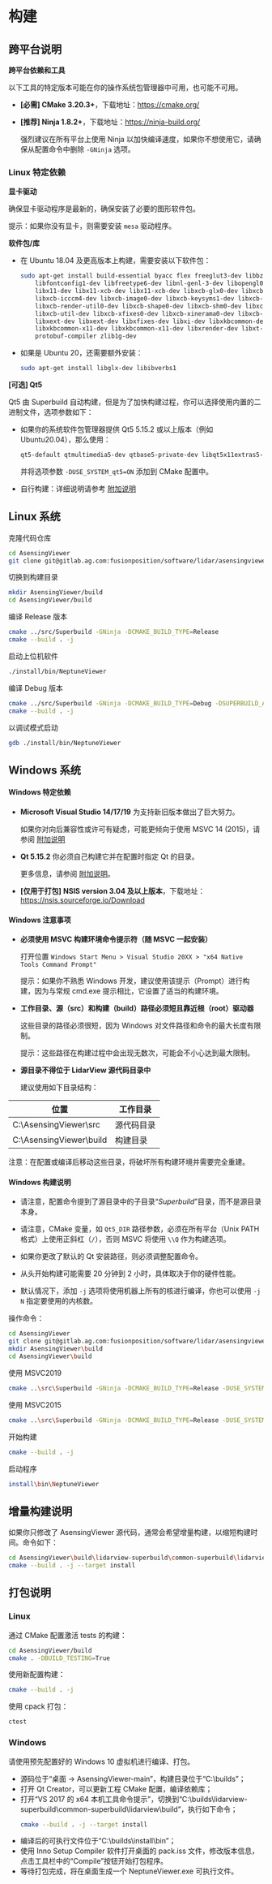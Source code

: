# 构建

## 跨平台说明

**跨平台依赖和工具**

以下工具的特定版本可能在你的操作系统包管理器中可用，也可能不可用。

 - **[必需] CMake 3.20.3+**，下载地址：<https://cmake.org/>

 - **[推荐] Ninja 1.8.2+**，下载地址：<https://ninja-build.org/>

    强烈建议在所有平台上使用 Ninja 以加快编译速度，如果你不想使用它，请确保从配置命令中删除 `-GNinja` 选项。


### Linux 特定依赖

**显卡驱动**

确保显卡驱动程序是最新的，确保安装了必要的图形软件包。

提示：如果你没有显卡，则需要安装 `mesa` 驱动程序。

**软件包/库**

 - 在 Ubuntu 18.04 及更高版本上构建，需要安装以下软件包：

    ```bash
    sudo apt-get install build-essential byacc flex freeglut3-dev libbz2-dev libffi-dev \
        libfontconfig1-dev libfreetype6-dev libnl-genl-3-dev libopengl0 libprotobuf-dev \
        libx11-dev libx11-xcb-dev libx11-xcb-dev libxcb-glx0-dev libxcb-glx0-dev \
        libxcb-icccm4-dev libxcb-image0-dev libxcb-keysyms1-dev libxcb-randr0-dev \
        libxcb-render-util0-dev libxcb-shape0-dev libxcb-shm0-dev libxcb-sync-dev \
        libxcb-util-dev libxcb-xfixes0-dev libxcb-xinerama0-dev libxcb-xkb-dev libxcb1-dev \
        libxext-dev libxext-dev libxfixes-dev libxi-dev libxkbcommon-dev libxkbcommon-dev \
        libxkbcommon-x11-dev libxkbcommon-x11-dev libxrender-dev libxt-dev pkg-config \
        protobuf-compiler zlib1g-dev
    ```

 - 如果是 Ubuntu 20，还需要额外安装：

    ```bash
    sudo apt-get install libglx-dev libibverbs1
    ```



**[可选] Qt5**

Qt5 由 Superbuild 自动构建，但是为了加快构建过程，你可以选择使用内置的二进制文件，选项参数如下：

 - 如果你的系统软件包管理器提供 Qt5 5.15.2 或以上版本（例如 Ubuntu20.04），那么使用：

    ```bash
    qt5-default qtmultimedia5-dev qtbase5-private-dev libqt5x11extras5-dev libqt5svg5-dev qttools5-dev
    ```

    并将选项参数 `-DUSE_SYSTEM_qt5=ON` 添加到 CMake 配置中。

 - 自行构建：详细说明请参考 [附加说明](#qt-build)


## Linux 系统

克隆代码仓库

```bash
cd AsensingViewer
git clone git@gitlab.ag.com:fusionposition/software/lidar/asensingviewer.git --recurse-submodules src
```

切换到构建目录

```bash
mkdir AsensingViewer/build
cd AsensingViewer/build
```

编译 Release 版本

```bash
cmake ../src/Superbuild -GNinja -DCMAKE_BUILD_TYPE=Release
cmake --build . -j
```

启动上位机软件

```bash
./install/bin/NeptuneViewer
```

编译 Debug 版本

```bash
cmake ../src/Superbuild -GNinja -DCMAKE_BUILD_TYPE=Debug -DSUPERBUILD_ALLOW_DEBUG:BOOL=ON
cmake --build . -j
```

以调试模式启动

```bash
gdb ./install/bin/NeptuneViewer
```

## Windows 系统

#### Windows 特定依赖

 - **Microsoft Visual Studio 14/17/19** 为支持新旧版本做出了巨大努力。

    如果你对向后兼容性或许可有疑虑，可能更倾向于使用 MSVC 14 (2015)，请参阅 [附加说明](#msvc15-installer)

 - **Qt 5.15.2** 你必须自己构建它并在配置时指定 Qt 的目录。

    更多信息，请参阅 [附加说明](#qt-build)。

 - **[仅用于打包]** **NSIS version 3.04 及以上版本**，下载地址：<https://nsis.sourceforge.io/Download>

#### Windows 注意事项

 - **必须使用 MSVC 构建环境命令提示符（随 MSVC 一起安装）**

    打开位置 `Windows Start Menu > Visual Studio 20XX > "x64 Native Tools Command Prompt"`

    提示：如果你不熟悉 Windows 开发，建议使用该提示（Prompt）进行构建，因为与常规 cmd.exe 提示相比，它设置了适当的构建环境。

 - **工作目录、源（src）和构建（build）路径必须短且靠近根（root）驱动器**

    这些目录的路径必须很短，因为 Windows 对文件路径和命令的最大长度有限制。

    提示：这些路径在构建过程中会出现无数次，可能会不小心达到最大限制。

  - **源目录不得位于 LidarView 源代码目录中**

    建议使用如下目录结构：

| 位置      | 工作目录   |
| -------- | ---------- |
| C:\AsensingViewer\src   | 源代码目录 |
| C:\AsensingViewer\build | 构建目录   |

注意：在配置或编译后移动这些目录，将破坏所有构建环境并需要完全重建。

#### Windows 构建说明

 - 请注意，配置命令提到了源目录中的子目录“*Superbuild*”目录，而不是源目录本身。

 - 请注意，CMake 变量，如 `Qt5_DIR` 路径参数，必须在所有平台（Unix PATH 格式）上使用正斜杠（`/`），否则 MSVC 将使用 `\\Q` 作为构建选项。

 - 如果你更改了默认的 Qt 安装路径，则必须调整配置命令。

 - 从头开始构建可能需要 20 分钟到 2 小时，具体取决于你的硬件性能。

 - 默认情况下，添加 `-j` 选项将使用机器上所有的核进行编译，你也可以使用 `-j N` 指定要使用的内核数。

操作命令：

```bash
cd AsensingViewer
git clone git@gitlab.ag.com:fusionposition/software/lidar/asensingviewer.git --recurse-submodules src
mkdir AsensingViewer\build
cd AsensingViewer\build
```

使用 MSVC2019

```bash
cmake ..\src\Superbuild -GNinja -DCMAKE_BUILD_TYPE=Release -DUSE_SYSTEM_qt5=True -DQt5_DIR="C:/Qt/5.15.2/msvc2019_64/lib/cmake/Qt5"
```

使用 MSVC2015

```bash
cmake ..\src\Superbuild -GNinja -DCMAKE_BUILD_TYPE=Release -DUSE_SYSTEM_qt5=True -DQt5_DIR="C:/Qt/5.15.2/msvc2015_64/lib/cmake/Qt5"
```

开始构建

```bash
cmake --build . -j
```

启动程序

```bash
install\bin\NeptuneViewer
```

## 增量构建说明

如果你只修改了 AsensingViewer 源代码，通常会希望增量构建，以缩短构建时间。命令如下：

```bash
cd AsensingViewer\build\lidarview-superbuild\common-superbuild\lidarview\build
cmake --build . -j --target install
```


## 打包说明


### Linux

通过 CMake 配置激活 tests 的构建：

```bash
cd AsensingViewer/build
cmake . -DBUILD_TESTING=True
```

使用新配置构建：

```bash
cmake --build . -j
```

使用 cpack 打包：

```bash
ctest
```

### Windows

请使用预先配置好的 Windows 10 虚拟机进行编译、打包。

- 源码位于“桌面 -> AsensingViewer-main”，构建目录位于“C:\builds”；
- 打开 Qt Creator，可以更新工程 CMake 配置，编译依赖库；
- 打开“VS 2017 的 x64 本机工具命令提示”，切换到“C:\builds\lidarview-superbuild\common-superbuild\lidarview\build”，执行如下命令；
  ```bash
  cmake --build . -j --target install
  ```
- 编译后的可执行文件位于“C:\builds\install\bin”；
- 使用 Inno Setup Compiler 软件打开桌面的 pack.iss 文件，修改版本信息，点击工具栏中的“Compile”按钮开始打包程序。
- 等待打包完成，将在桌面生成一个 NeptuneViewer.exe 可执行文件。

